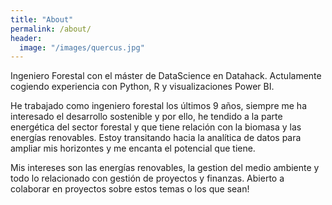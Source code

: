 ```yaml
---
title: "About"
permalink: /about/
header:
  image: "/images/quercus.jpg"
---
```


Ingeniero Forestal con el máster de DataScience en Datahack. Actulamente cogiendo experiencia con Python, R y visualizaciones Power BI.

He trabajado como ingeniero forestal los últimos 9 años, siempre me ha interesado el desarrollo sostenible y por ello, he tendido a la parte energética del sector forestal y que tiene relación con la biomasa y las energías renovables. Estoy transitando hacia la analítica de datos para ampliar mis horizontes y me encanta el potencial que tiene.

Mis intereses son las energías renovables, la gestion del medio ambiente y todo lo relacionado con gestión de proyectos y finanzas. Abierto a colaborar en proyectos sobre estos temas o los que sean!
